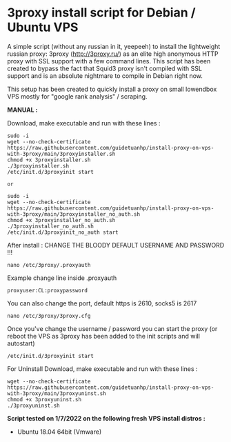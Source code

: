 3proxy install script for Debian / Ubuntu VPS
======================================================

A simple script (without any russian in it, yeepeeh) to install the lightweight russian proxy: 3proxy (http://3proxy.ru/) as an elite high anonymous HTTP proxy with SSL support with a few command lines. 
This script has been created to bypass the fact that Squid3 proxy isn't compiled with SSL support and is an absolute nightmare to compile in Debian right now.

This setup has been created to quickly install a proxy on small lowendbox VPS mostly for "google rank analysis" / scraping.

**MANUAL :**

Download, make executable and run with these lines :


    
    sudo -i
    wget --no-check-certificate https://raw.githubusercontent.com/guidetuanhp/install-proxy-on-vps-with-3proxy/main/3proxyinstaller.sh
    chmod +x 3proxyinstaller.sh
    ./3proxyinstaller.sh
    /etc/init.d/3proxyinit start
    
    or
    
    sudo -i
    wget --no-check-certificate https://raw.githubusercontent.com/guidetuanhp/install-proxy-on-vps-with-3proxy/main/3proxyinstaller_no_auth.sh
    chmod +x 3proxyinstaller_no_auth.sh
    ./3proxyinstaller_no_auth.sh
    /etc/init.d/3proxyinit_no_auth start


After install : CHANGE THE BLOODY DEFAULT USERNAME AND PASSWORD !!! 

    nano /etc/3proxy/.proxyauth
	
Example change line inside .proxyauth

    proxyuser:CL:proxypassword

You can also change the port, default https is 2610, socks5 is 2617

    nano /etc/3proxy/3proxy.cfg
    
    

Once you've change the username / password you can start the proxy 
(or reboot the VPS as 3proxy has been added to the init scripts and will autostart)

    /etc/init.d/3proxyinit start
	
For Uninstall Download, make executable and run with these lines :

	wget --no-check-certificate https://raw.githubusercontent.com/guidetuanhp/install-proxy-on-vps-with-3proxy/main/3proxyuninst.sh
	chmod +x 3proxyuninst.sh
	./3proxyuninst.sh

**Script tested on 1/7/2022 on the following fresh VPS install distros :**

- Ubuntu 18.04 64bit (Vmware)


